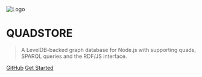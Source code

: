 <!-- _coverpage.md -->

![Logo](https://github.com/beautifulinteractions/node-quadstore/blob/master/logo.png?raw=true)

# QUADSTORE

> A LevelDB-backed graph database for Node.js with supporting quads, SPARQL queries and the RDF/JS interface.

[GitHub](https://github.com/beautifulinteractions/node-quadstore)
[Get Started](#introduction)
